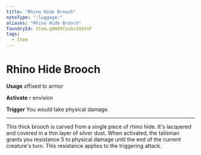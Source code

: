 ```yaml
---
title: "Rhino Hide Brooch"
noteType: ":luggage:"
aliases: "Rhino Hide Brooch"
foundryId: Item.q0H89foubsIG6tVF
tags:
  - Item
---
```


# Rhino Hide Brooch

**Usage** affixed to armor

**Activate** r envision

**Trigger** You would take physical damage.

* * *

This thick brooch is carved from a single piece of rhino hide. It's lacquered and covered in a thin layer of silver dust. When activated, the talisman grants you resistance 5 to physical damage until the end of the current creature's turn. This resistance applies to the triggering attack.
